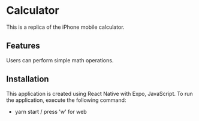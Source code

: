 # Calculator
This is a replica of the iPhone mobile calculator.

## Features
Users can perform simple math operations.

## Installation
This application is created using React Native with Expo, JavaScript. To run the application, execute the following command:

- yarn start / press 'w' for web
